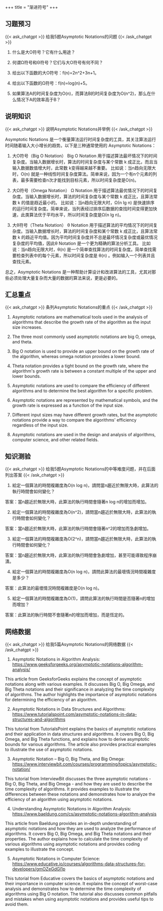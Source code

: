 +++
title = "渐进符号"
+++
## 习题预习
{{< ask_chatgpt >}}
给我5题Asymptotic Notations的问题
{{< /ask_chatgpt >}}



1. 什么是大O符号？它有什么用途？

2. 何谓Ω符号和Θ符号？它们与大O符号有何不同？

3. 给出以下函数的大O符号：f(n)=2n^2+3n+1。

4. 给出以下函数的Ω符号：f(n)=log(n)+5。

5. 如果算法A的时间复杂度为O(n)，而算法B的时间复杂度为O(n^2)，那么在什么情况下A的效率高于B？   

## 说明知识
{{< ask_chatgpt >}}
说明Asymptotic Notations并举例
{{< /ask_chatgpt >}}



Asymptotic Notations 是一个衡量算法运行时间复杂度的工具，其关注算法运行时间随着输入大小增长的趋势。以下是三种通常使用的 Asymptotic Notations：

1. 大O符号（Big O Notation）
Big O Notation 用于描述算法最坏情况下的时间复杂度。当输入数据增长时，算法的时间复杂度与某个常数 k 成正比，而且当输入数据数值增大时，此常数 k变得越来越不重要。
比如说：当n趋向无限大时，O(n) 就是一种线性时间复杂度算法。简单来说，因为一个有n个元素的列表，最多需要检查n次才能找到目标元素，所以时间复杂度是O(n)。

2. 大Ω符号（Omega Notation）
Ω Notation 用于描述算法最优情况下的时间复杂度。当输入数据增长时，算法的时间复杂度与某个常数 k 成正比，且算法常数 k 的值是趋近最小的。
比如说：当n趋向无限大时，Ω(n lg n) 是快速排序的运行时间复杂度。简单来说，当列表经过排序后数据的查找时间变得更加快速，此类算法优于平均水平，所以时间复杂度是Ω(n lg n)。

3. 大θ符号（Theta Notation）
θ Notation 用于描述算法的平均情况下的时间复杂度。当输入数据增长时，算法的时间复杂度和某个常数 k 成正比，且算法常数 k 的趋近平均值。因为平均时间复杂度并不总是最坏情况复杂度或最优情况复杂度的平均值，因此θ Notation 是一个更为精确的算法分析工具。
比如说：当n趋向无限大时，θ(n) 是一个简单查找算法的时间复杂度。简单查找需要检查列表中的每个元素，所以时间复杂度是 θ(n) 。例如输入一个列表并且查找元素。

总之，Asymptotic Notations 是一种帮助计算设计和改进算法的工具，尤其对那些必须处理大量复杂而大量的数据的算法来说，更是必要的。   

## 汇总重点
{{< ask_chatgpt >}}
条列Asymptotic Notations的重点
{{< /ask_chatgpt >}}



1. Asymptotic notations are mathematical tools used in the analysis of algorithms that describe the growth rate of the algorithm as the input size increases.

2. The three most commonly used asymptotic notations are big O, omega, and theta.

3. Big O notation is used to provide an upper bound on the growth rate of the algorithm, whereas omega notation provides a lower bound.

4. Theta notation provides a tight bound on the growth rate, where the algorithm's growth rate is between a constant multiple of the upper and lower bounds.

5. Asymptotic notations are used to compare the efficiency of different algorithms and to determine the best algorithm for a specific problem.

6. Asymptotic notations are represented by mathematical symbols, and the growth rate is expressed as a function of the input size.

7. Different input sizes may have different growth rates, but the asymptotic notations provide a way to compare the algorithms' efficiency regardless of the input size.

8. Asymptotic notations are used in the design and analysis of algorithms, computer science, and other related fields.   

## 知识测验
{{< ask_chatgpt >}}
给我5题Asymptotic Notations的中等难度问题，并在后面列出答案
{{< /ask_chatgpt >}}



1. 給定一個算法的時間複雜度為O(n log n)，請問當n趨近於無限大時，此算法的執行時間會如何變化？

答案：當n趨近於無限大時，此算法的執行時間會隨著n log n的增加而增加。

2. 給定一個算法的時間複雜度為O(n^2)，請問當n趨近於無限大時，此算法的執行時間會如何變化？

答案：當n趨近於無限大時，此算法的執行時間會隨著n^2的增加而急劇增加。

3. 給定一個算法的時間複雜度為O(2^n)，請問當n趨近於無限大時，此算法的執行時間會如何變化？

答案：當n趨近於無限大時，此算法的執行時間會急劇增加，甚至可能導致程序崩潰。

4. 給定一個算法的時間複雜度為O(n log n)，請問此算法的最壞情況時間複雜度是多少？

答案：此算法的最壞情況時間複雜度是O(n log n)。

5. 給定一個算法的時間複雜度為O(1)，請問此算法的執行時間是否隨著n的增加而增加？

答案：此算法的執行時間不會隨著n的增加而增加，而是恆定的。   

## 网络数据
{{< ask_chatgpt >}}
给我5篇Asymptotic Notations的网络数据
{{< /ask_chatgpt >}}



1. Asymptotic Notations in Algorithm Analysis:
https://www.geeksforgeeks.org/asymptotic-notations-algorithm-analysis/

This article from GeeksforGeeks explains the concept of asymptotic notations along with various examples. It discusses Big O, Big Omega, and Big Theta notations and their significance in analyzing the time complexity of algorithms. The author highlights the importance of asymptotic notations for determining the efficiency of an algorithm.

2. Asymptotic Notations in Data Structures and Algorithms:
https://www.tutorialspoint.com/asymptotic-notations-in-data-structures-and-algorithms

This tutorial from TutorialsPoint explains the basics of asymptotic notations and their application in data structures and algorithms. It covers Big O, Big Omega, and Big Theta functions, and explains how to derive asymptotic bounds for various algorithms. The article also provides practical examples to illustrate the use of asymptotic notations.

3. Asymptotic Notation – Big O, Big Theta, and Big Omega:
https://www.interviewbit.com/courses/programming/topics/asymptotic-notation/

This tutorial from InterviewBit discusses the three asymptotic notations - Big O, Big Theta, and Big Omega - and how they are used to describe the time complexity of algorithms. It provides examples to illustrate the differences between these notations and demonstrates how to analyze the efficiency of an algorithm using asymptotic notations.

4. Understanding Asymptotic Notations in Algorithm Analysis:
https://www.baeldung.com/cs/asymptotic-notations-algorithm-analysis

This article from Baeldung provides an in-depth understanding of asymptotic notations and how they are used to analyze the performance of algorithms. It covers Big O, Big Omega, and Big Theta notations and their properties. The author explains how to calculate the time complexity of various algorithms using asymptotic notations and provides coding examples to illustrate the concept.

5. Asymptotic Notations in Computer Science:
https://www.educative.io/courses/algorithms-data-structures-for-developers/gmOZeGdGl1p

This tutorial from Educative covers the basics of asymptotic notations and their importance in computer science. It explains the concept of worst-case analysis and demonstrates how to determine the time complexity of algorithms using Big O notation. The tutorial also discusses common pitfalls and mistakes when using asymptotic notations and provides useful tips to avoid them.   

